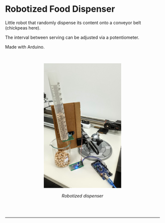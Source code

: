 # Robotized Food Dispenser

Little robot that randomly dispense its content onto a conveyor belt (chickpeas here).

The interval between serving can be adjusted via a potentiometer.

Made with Arduino.

<br/>

<p align="center"><img width=50% src="../support/images/dispenser_robot.jpg"></p>
<p align="center"> <i> Robotized dispenser </i> </p>

<br/>


<br/>

---

<br/>